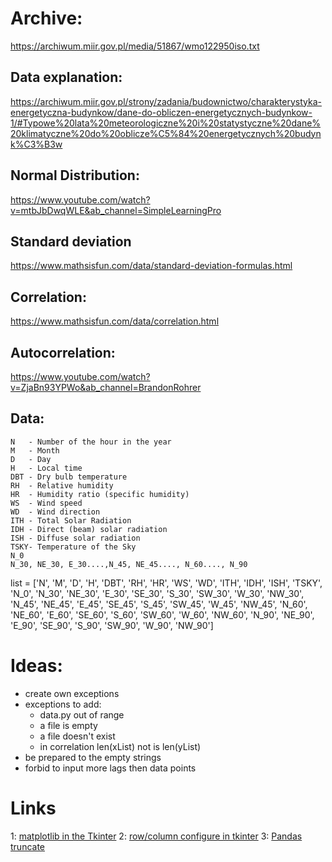 # Archive:
https://archiwum.miir.gov.pl/media/51867/wmo122950iso.txt

## Data explanation:
https://archiwum.miir.gov.pl/strony/zadania/budownictwo/charakterystyka-energetyczna-budynkow/dane-do-obliczen-energetycznych-budynkow-1/#Typowe%20lata%20meteorologiczne%20i%20statystyczne%20dane%20klimatyczne%20do%20oblicze%C5%84%20energetycznych%20budynk%C3%B3w

## Normal Distribution:
https://www.youtube.com/watch?v=mtbJbDwqWLE&ab_channel=SimpleLearningPro

## Standard deviation 
https://www.mathsisfun.com/data/standard-deviation-formulas.html

## Correlation:
https://www.mathsisfun.com/data/correlation.html

## Autocorrelation:
https://www.youtube.com/watch?v=ZjaBn93YPWo&ab_channel=BrandonRohrer

## Data:
	N 	- Number of the hour in the year
	M 	- Month
	D 	- Day
	H 	- Local time
	DBT - Dry bulb temperature 
	RH 	- Relative humidity
	HR 	- Humidity ratio (specific humidity)
	WS 	- Wind speed
	WD 	- Wind direction
	ITH - Total Solar Radiation
	IDH - Direct (beam) solar radiation
	ISH	- Diffuse solar radiation
	TSKY- Temperature of the Sky
	N_0
	N_30, NE_30, E_30....,N_45, NE_45...., N_60...., N_90

list = ['N', 'M', 'D', 'H', 'DBT', 'RH', 'HR', 'WS', 'WD', 'ITH', 'IDH', 'ISH', 'TSKY', 'N_0', 
		'N_30', 'NE_30', 'E_30', 'SE_30', 'S_30', 'SW_30', 'W_30', 'NW_30',
		'N_45', 'NE_45', 'E_45', 'SE_45', 'S_45', 'SW_45', 'W_45', 'NW_45',
		'N_60', 'NE_60', 'E_60', 'SE_60', 'S_60', 'SW_60', 'W_60', 'NW_60',
		'N_90', 'NE_90', 'E_90', 'SE_90', 'S_90', 'SW_90', 'W_90', 'NW_90']

# Ideas:
 - create own exceptions
 - exceptions to add:
 	* data.py out of range
 	* a file is empty
 	* a file doesn't exist
 	* in correlation len(xList) not is len(yList)
 - be prepared to the empty strings
 - forbid to input more lags then data points


# Links
1: [matplotlib in the Tkinter](
https://matplotlib.org/gallery/user_interfaces/embedding_in_tk_sgskip.html#embedding-in-tk)
2: [row/column configure in tkinter](
https://stackoverflow.com/questions/45847313/what-does-weight-do-in-tkinter)
3: [Pandas truncate](
https://pandas.pydata.org/docs/reference/api/pandas.Series.truncate.html?highlight=truncate#pandas.Series.truncate)